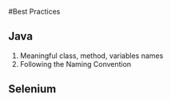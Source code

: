 #Best Practices

## Java

1. Meaningful class, method, variables names
2. Following the Naming Convention

## Selenium